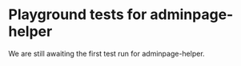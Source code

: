 # Playground tests for adminpage-helper
We are still awaiting the first test run for adminpage-helper.
